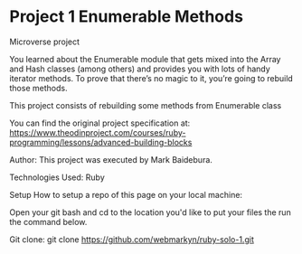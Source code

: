 # Project 1 Enumerable Methods

Microverse project

You learned about the Enumerable module that gets mixed into the Array and Hash classes (among others) and provides you with lots of handy iterator methods. To prove that there’s no magic to it, you’re going to rebuild those methods.

This project consists of rebuilding some methods from Enumerable class

You can find the original project specification at:
https://www.theodinproject.com/courses/ruby-programming/lessons/advanced-building-blocks

Author:
This project was executed by Mark Baidebura.  

Technologies Used:
Ruby

Setup
How to setup a repo of this page on your local machine:

Open your git bash and cd to the location you'd like to put your files the run the command below.

Git clone: git clone https://github.com/webmarkyn/ruby-solo-1.git